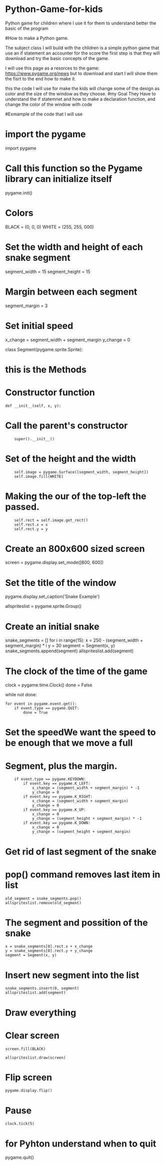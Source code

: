 # Python-Game-for-kids
Python game for children where I use it for them to understand better the basic of the program

#How to make a Python game.

The subject class I will build with the chlidren is a simple python game that use an if statement an accounter for the score the first step is that they will download and try the basic concepts of the game.

I will use this page as a resorces to the game: https://www.pygame.org/news
but to download and start I will show them the fisrt to the end how to make it.

this the code I will use for make the kids will change some of the design as color and the size of the window as they choose.
#my Goal 
They Have to understand the if statemnet and how to make a declaration function, and change the color of the window with code

#Exmample of the code that I will use
# import the pygame
 import pygame
# Call this function so the Pygame library can initialize itself
pygame.init()

# Colors
BLACK = (0, 0, 0)
WHITE = (255, 255, 000)

# Set the width and height of each snake segment
segment_width = 15
segment_height = 15
# Margin between each segment
segment_margin = 3

# Set initial speed
x_change = segment_width + segment_margin
y_change = 0


class Segment(pygame.sprite.Sprite):
   # this is the Methods
   # Constructor function
    def __init__(self, x, y):
   # Call the parent's constructor
        super().__init__()
        
   # Set of the height and the width
        self.image = pygame.Surface([segment_width, segment_height])
        self.image.fill(WHITE)

   # Making the our of the top-left the passed.
        self.rect = self.image.get_rect()
        self.rect.x = x
        self.rect.y = y



# Create an 800x600 sized screen
screen = pygame.display.set_mode([800, 600])

# Set the title of the window
pygame.display.set_caption('Snake Example')

allspriteslist = pygame.sprite.Group()

# Create an initial snake
snake_segments = []
for i in range(15):
    x = 250 - (segment_width + segment_margin) * i
    y = 30
    segment = Segment(x, y)
    snake_segments.append(segment)
    allspriteslist.add(segment)

# The clock of the time of the game
clock = pygame.time.Clock()
done = False

while not done:

    for event in pygame.event.get():
        if event.type == pygame.QUIT:
            done = True
   # Set the speedWe want the speed to be enough that we move a full
   # Segment, plus the margin.
        if event.type == pygame.KEYDOWN:
            if event.key == pygame.K_LEFT:
                x_change = (segment_width + segment_margin) * -1
                y_change = 0
            if event.key == pygame.K_RIGHT:
                x_change = (segment_width + segment_margin)
                y_change = 0
            if event.key == pygame.K_UP:
                x_change = 0
                y_change = (segment_height + segment_margin) * -1
            if event.key == pygame.K_DOWN:
                x_change = 0
                y_change = (segment_height + segment_margin)

  # Get rid of last segment of the snake
  # pop() command removes last item in list
    old_segment = snake_segments.pop()
    allspriteslist.remove(old_segment)

  # The segment and possition of the snake
    x = snake_segments[0].rect.x + x_change
    y = snake_segments[0].rect.y + y_change
    segment = Segment(x, y)

  # Insert new segment into the list
    snake_segments.insert(0, segment)
    allspriteslist.add(segment)

 # Draw everything
 # Clear screen
    screen.fill(BLACK)

    allspriteslist.draw(screen)

  # Flip screen
    pygame.display.flip()

  # Pause
    clock.tick(5)
# for Pyhton understand when to quit
pygame.quit()


